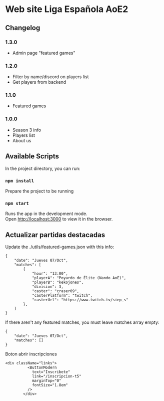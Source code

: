 # Web site Liga Española AoE2

## Changelog

### 1.3.0

- Admin page "featured games"

### 1.2.0

- Filter by name/discord on players list
- Get players from backend

### 1.1.0

- Featured games

### 1.0.0

- Season 3 info
- Players list
- About us

## Available Scripts

In the project directory, you can run:

### `npm install`

Prepare the project to be running

### `npm start`

Runs the app in the development mode.\
Open [http://localhost:3000](http://localhost:3000) to view it in the browser.

## Actualizar partidas destacadas

Update the ./utils/featured-games.json with this info:

```
{
    "date": "Jueves 07/Oct",
    "matches": [
        {
            "hour": "13:00",
            "playerA": "Poyardo de Élite (Nando AoE)",
            "playerB": "kekojones",
            "division": 3,
            "caster": "craser09",
            "casterPlatform": "twitch",
            "casterUrl": "https://www.twitch.tv/siep_s"
        },
    ]
}
```

If there aren't any featured matches, you must leave matches array empty:

```
{
    "date": "Jueves 07/Oct",
    "matches": []
}
```

Boton abrir inscripciones

```
<div className="links">
          <ButtonModern
            text="Inscribete"
            link="/inscripcion-t5"
            marginTop="0"
            fontSize="1.8em"
          />
        </div>
```
